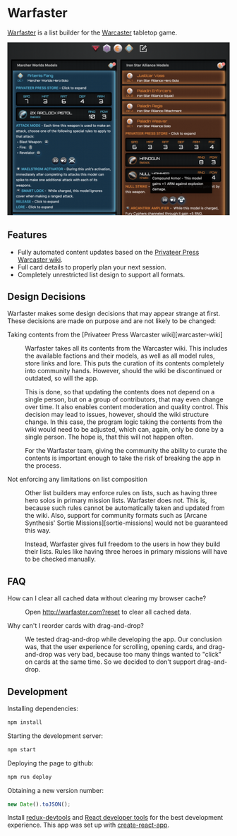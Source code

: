 # Warfaster

[Warfaster][warfaster] is a list builder for the [Warcaster][warcaster] tabletop game.

![Warfaster user interface](./Warfaster.png)

## Features

- Fully automated content updates based on the [Privateer Press Warcaster wiki][warcaster-wiki].
- Full card details to properly plan your next session.
- Completely unrestricted list design to support all formats.

## Design Decisions

Warfaster makes some design decisions that may appear strange at first.
These decisions are made on purpose and are not likely to be changed:

<dl>
<dt>Taking contents from the [Privateer Press Warcaster wiki][warcaster-wiki]</dt>
<dd>
<p>Warfaster takes all its contents from the Warcaster wiki. This includes the available factions and their models, as well as all model rules, store links and lore. This puts the curation of its contents completely into community hands. However, should the wiki be discontinued or outdated, so will the app.</p>
<p>This is done, so that updating the contents does not depend on a single person, but on a group of contributors, that may even change over time. It also enables content moderation and quality control. This decision may lead to issues, however, should the wiki structure change. In this case, the program logic taking the contents from the wiki would need to be adjusted, which can, again, only be done by a single person. The hope is, that this will not happen often.</p>
<p>For the Warfaster team, giving the community the ability to curate the contents is important enough to take the risk of breaking the app in the process.</p>
</dd>
<dt>Not enforcing any limitations on list composition</dt>
<dd>
<p>Other list builders may enforce rules on lists, such as having three hero solos in primary mission lists. Warfaster does not. This is, because such rules cannot be automatically taken and updated from the wiki. Also, support for community formats such as [Arcane Synthesis' Sortie Missions][sortie-missions] would not be guaranteed this way.</p>
<p>Instead, Warfaster gives full freedom to the users in how they build their lists. Rules like having three heroes in primary missions will have to be checked manually.</p>
</dd>
</dl>

## FAQ

<dl>
<dt>How can I clear all cached data without clearing my browser cache?</dt>
<dd>
<p>Open <a href="http://warfaster.com?reset">http://warfaster.com?reset</a> to clear all cached data.</p>
</dd>
<dt>Why can't I reorder cards with drag-and-drop?</dt>
<dd>
<p>We tested drag-and-drop while developing the app. Our conclusion was, that the user experience for scrolling, opening cards, and drag-and-drop was very bad, because too many things wanted to "click" on cards at the same time. So we decided to don't support drag-and-drop.</p>
</dd>
</dl>

## Development

Installing dependencies:

```bash
npm install
```

Starting the development server:

```bash
npm start
```

Deploying the page to github:

```bash
npm run deploy
```

Obtaining a new version number:

```javascript
new Date().toJSON();
```

Install [redux-devtools][redux-devtools] and [React developer tools][react-devtools] for the best development experience. This app was set up with [create-react-app][create-react-app].

[create-react-app]: https://create-react-app.dev/
[react-devtools]: https://react.dev/learn/react-developer-tools
[redux-devtools]: https://github.com/reduxjs/redux-devtools
[sortie-missions]: https://www.arcane-synthesis.com/2022/12/31/mid-size-games-an-alternative-to-primary-missions/
[warcaster]: http://warcaster.com
[warcaster-wiki]: https://privateerpress.wiki/index.php?title=Warcaster
[warfaster]: http://warfaster.com
